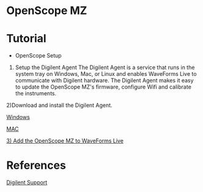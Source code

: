 # OpenScope MZ 


# Tutorial

- OpenScope Setup

1) Setup the Digilent Agent
The Digilent Agent is a service that runs in the system tray on Windows, Mac, or Linux and enables WaveForms Live to communicate with Digilent hardware. The Digilent Agent makes it easy to update the OpenScope MZ's firmware, configure Wifi and calibrate the instruments.

2)Download and install the Digilent Agent.

 [Windows](https://reference.digilentinc.com/software/?software=digilent-agent&platform=win32)
 
 [MAC](https://reference.digilentinc.com/software/?software=digilent-agent&platform=osx-32)

[3) Add the OpenScope MZ to WaveForms Live](https://reference.digilentinc.com/learn/instrumentation/tutorials/openscope-mz/setup)

# References

[Digilent Support](https://reference.digilentinc.com/reference/instrumentation/openscope-mz/start)
